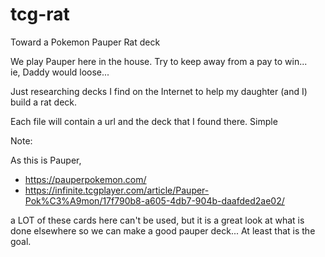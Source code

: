 # tcg-rat
Toward a Pokemon Pauper Rat deck

We play Pauper here in the house.  Try to keep away from a pay to win...  
ie, Daddy would loose...

Just researching decks I find on the Internet to help my daughter (and I) build a rat deck.

Each file will contain a url and the deck that I found there.  Simple




Note:

As this is Pauper, 
* https://pauperpokemon.com/
* https://infinite.tcgplayer.com/article/Pauper-Pok%C3%A9mon/17f790b8-a605-4db7-904b-daafded2ae02/

a LOT of these cards here can't be used, but it is a great look at what is done elsewhere so we can make a good pauper deck...  At least that is the goal.
